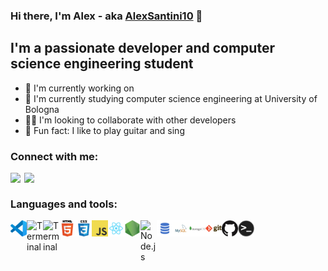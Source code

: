 ### Hi there, I'm Alex - aka [AlexSantini10][website] :wave:
 
## I'm a passionate developer and computer science engineering student

- :telescope: I'm currently working on [][work]
- :blue_book: I'm currently studying computer science engineering at University of Bologna
- :dancing_men: I'm looking to collaborate with other developers
- :guitar: Fun fact: I like to play guitar and sing

### Connect with me:

[<img align="left" width="22px" src="https://cdn.jsdelivr.net/npm/simple-icons@3.13.0/icons/discord.svg" />][discord]
[<img align="left" width="22px" src="https://cdn.jsdelivr.net/npm/simple-icons@v3/icons/linkedin.svg" />][linkedin]

<br>

### Languages and tools:

[<img align="left" alt="Visual Studio Code" width="26px" src="https://raw.githubusercontent.com/github/explore/80688e429a7d4ef2fca1e82350fe8e3517d3494d/topics/visual-studio-code/visual-studio-code.png" />][tools]
[<img align="left" alt="Terminal" width="26px" src="https://cdn.jsdelivr.net/npm/simple-icons@3.13.0/icons/python.svg" />][tools]
[<img align="left" alt="Terminal" width="26px" src="https://cdn.jsdelivr.net/npm/simple-icons@3.13.0/icons/cplusplus.svg" />][tools]
[<img align="left" alt="HTML5" width="26px" src="https://raw.githubusercontent.com/github/explore/80688e429a7d4ef2fca1e82350fe8e3517d3494d/topics/html/html.png" />][tools]
[<img align="left" alt="CSS3" width="26px" src="https://raw.githubusercontent.com/github/explore/80688e429a7d4ef2fca1e82350fe8e3517d3494d/topics/css/css.png" />][tools]
[<img align="left" alt="JavaScript" width="26px" src="https://raw.githubusercontent.com/github/explore/80688e429a7d4ef2fca1e82350fe8e3517d3494d/topics/javascript/javascript.png" />][tools]
[<img align="left" alt="React" width="26px" src="https://raw.githubusercontent.com/github/explore/80688e429a7d4ef2fca1e82350fe8e3517d3494d/topics/react/react.png" />][tools]
[<img align="left" alt="Node.js" width="26px" src="https://raw.githubusercontent.com/github/explore/80688e429a7d4ef2fca1e82350fe8e3517d3494d/topics/nodejs/nodejs.png" />][tools]
[<img align="left" alt="Node.js" width="26px" src="https://cdn.jsdelivr.net/npm/simple-icons@3.13.0/icons/php.svg" />][tools]
[<img align="left" alt="SQL" width="26px" src="https://raw.githubusercontent.com/github/explore/80688e429a7d4ef2fca1e82350fe8e3517d3494d/topics/sql/sql.png" />][tools]
[<img align="left" alt="MySQL" width="26px" src="https://raw.githubusercontent.com/github/explore/80688e429a7d4ef2fca1e82350fe8e3517d3494d/topics/mysql/mysql.png" />][tools]
[<img align="left" alt="MongoDB" width="26px" src="https://raw.githubusercontent.com/github/explore/80688e429a7d4ef2fca1e82350fe8e3517d3494d/topics/mongodb/mongodb.png" />][tools]
[<img align="left" alt="Git" width="26px" src="https://raw.githubusercontent.com/github/explore/80688e429a7d4ef2fca1e82350fe8e3517d3494d/topics/git/git.png" />][tools]
[<img align="left" alt="GitHub" width="26px" src="https://raw.githubusercontent.com/github/explore/78df643247d429f6cc873026c0622819ad797942/topics/github/github.png" />][tools]
[<img align="left" alt="Terminal" width="26px" src="https://raw.githubusercontent.com/github/explore/80688e429a7d4ef2fca1e82350fe8e3517d3494d/topics/terminal/terminal.png" />][tools]




[website]: https://github.com/AlexSantini10
[work]: /
[discord]: https://discord.gg/Ss8SRPGZck
[linkedin]: https://www.linkedin.com/in/alex-santini-1555951b3/
[tools]: /